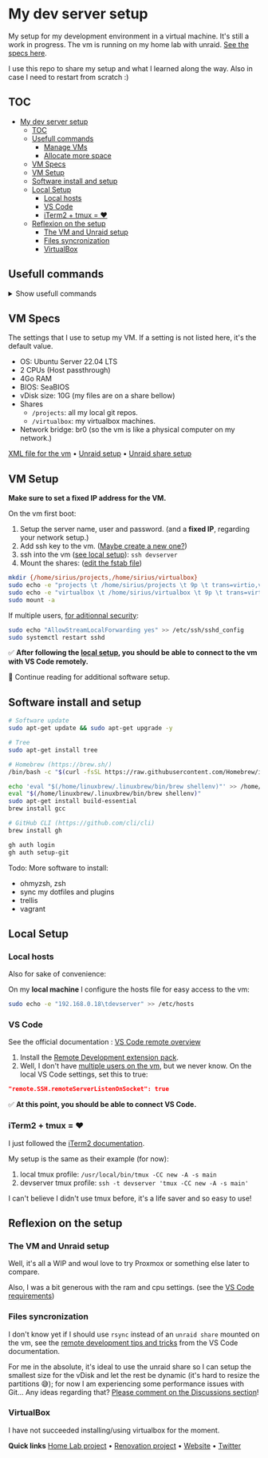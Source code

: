 # My dev server setup

My setup for my development environment in a virtual machine. It's still a work in progress. The vm is running on my home lab with unraid. [See the specs here]().

I use this repo to share my setup and what I learned along the way. Also in case I need to restart from scratch :)

## TOC

- [My dev server setup](#my-dev-server-setup)
  - [TOC](#toc)
  - [Usefull commands](#usefull-commands)
    - [Manage VMs](#manage-vms)
    - [Allocate more space](#allocate-more-space)
  - [VM Specs](#vm-specs)
  - [VM Setup](#vm-setup)
  - [Software install and setup](#software-install-and-setup)
  - [Local Setup](#local-setup)
    - [Local hosts](#local-hosts)
    - [VS Code](#vs-code)
    - [iTerm2 + tmux = ❤️](#iterm2--tmux--️)
  - [Reflexion on the setup](#reflexion-on-the-setup)
    - [The VM and Unraid setup](#the-vm-and-unraid-setup)
    - [Files syncronization](#files-syncronization)
    - [VirtualBox](#virtualbox)

## Usefull commands

<details>

<summary>Show usefull commands</summary>

### Manage VMs

```bash
virsh list --all
virsh start <vmname>
virsh shutdown <vmname>
```

### Allocate more space

```bash
qemu-img info <image>
qemu-img resize <image> <size>G
```

</details>

## VM Specs

The settings that I use to setup my VM. If a setting is not listed here, it's the default value.

- OS: Ubuntu Server 22.04 LTS
- 2 CPUs (Host passthrough)
- 4Go RAM
- BIOS: SeaBIOS
- vDisk size: 10G (my files are on a share bellow)
- Shares
  - `/projects`: all my local git repos.
  - `/virtualbox`: my virtualbox machines.
- Network bridge: br0 (so the vm is like a physical computer on my network.)

[XML file for the vm](/devserver_ubuntu.xml) • [Unraid setup]() • [Unraid share setup]()

## VM Setup

**Make sure to set a fixed IP address for the VM.**

On the vm first boot:

1. Setup the server name, user and password. (and a **fixed IP**, regarding your network setup.)
2. Add ssh key to the vm. ([Maybe create a new one?](https://code.visualstudio.com/docs/remote/troubleshooting#_improving-your-security-with-a-dedicated-key))
3. ssh into the vm ([see local setup](#local-hosts)): `ssh devserver`
4. Mount the shares: ([edit the fstab file](https://forums.unraid.net/topic/71600-unraid-vm-shares/?do=findComment&comment=658008))

```bash
mkdir {/home/sirius/projects,/home/sirius/virtualbox}
sudo echo -e "projects \t /home/sirius/projects \t 9p \t trans=virtio,version=9p2000.L,_netdev,rw 0 0" >> /etc/fstab
sudo echo -e "virtualbox \t /home/sirius/virtualbox \t 9p \t trans=virtio,version=9p2000.L,_netdev,rw 0 0" >> /etc/fstab
sudo mount -a
```

If multiple users, [for aditionnal security](https://code.visualstudio.com/docs/remote/troubleshooting#_improving-security-on-multi-user-servers):

```bash
sudo echo "AllowStreamLocalForwarding yes" >> /etc/ssh/sshd_config
sudo systemctl restart sshd
```

✅ **After following the [local setup](#local-setup), you should be able to connect to the vm with VS Code remotely.**

👀 Continue reading for additional software setup.

## Software install and setup

```bash
# Software update
sudo apt-get update && sudo apt-get upgrade -y

# Tree
sudo apt-get install tree

# Homebrew (https://brew.sh/)
/bin/bash -c "$(curl -fsSL https://raw.githubusercontent.com/Homebrew/install/HEAD/install.sh)"

echo 'eval "$(/home/linuxbrew/.linuxbrew/bin/brew shellenv)"' >> /home/sirius/.bash_profile
eval "$(/home/linuxbrew/.linuxbrew/bin/brew shellenv)"
sudo apt-get install build-essential
brew install gcc

# GitHub CLI (https://github.com/cli/cli)
brew install gh

gh auth login
gh auth setup-git
```

Todo: More software to install:

- ohmyzsh, zsh
- sync my dotfiles and plugins
- trellis
- vagrant

## Local Setup

### Local hosts

Also for sake of convenience:

On my **local machine** I configure the hosts file for easy access to the vm:

```bash
sudo echo -e "192.168.0.18\tdevserver" >> /etc/hosts
```

### VS Code

See the official documentation : [VS Code remote overview](https://code.visualstudio.com/docs/remote/remote-overview)

1. Install the [Remote Development extension pack](https://marketplace.visualstudio.com/items?itemName=ms-vscode-remote.vscode-remote-extensionpack).
2. Well, I don't have [multiple users on the vm](https://code.visualstudio.com/docs/remote/ssh#_ssh-host-setup), but we never know. On the local VS Code settings, set this to true:

```json
"remote.SSH.remoteServerListenOnSocket": true
```

✅ **At this point, you should be able to connect VS Code.**

### iTerm2 + tmux = ❤️

I just followed the [iTerm2 documentation](https://iterm2.com/documentation-tmux-integration.html).

My setup is the same as their example (for now):

1. local tmux profile: `/usr/local/bin/tmux -CC new -A -s main`
2. devserver tmux profile: `ssh -t devserver 'tmux -CC new -A -s main'`

I can't believe I didn't use tmux before, it's a life saver and so easy to use!

## Reflexion on the setup

### The VM and Unraid setup

Well, it's all a WIP and woul love to try Proxmox or something else later to compare.

Also, I was a bit generous with the ram and cpu settings. (see the [VS Code requirements](https://code.visualstudio.com/docs/remote/ssh#_system-requirements))

### Files syncronization

I don't know yet if I should use `rsync` instead of an `unraid share` mounted on the vm, see the [remote development tips and tricks](https://code.visualstudio.com/docs/remote/troubleshooting#_using-rsync-to-maintain-a-local-copy-of-your-source-code) from the VS Code documentation.

For me in the absolute, it's ideal to use the unraid share so I can setup the smallest size for the vDisk and let the rest be dynamic (it's hard to resize the partitions 😅); for now I am experiencing some performance issues with Git… Any ideas regarding that? [Please comment on the Discussions section]()!

### VirtualBox

I have not succeeded installing/using virtualbox for the moment.

**Quick links** [Home Lab project](https://nottin.me/lab) • [Renovation project](https://siriusrenove.fr) • [Website](https://nottin.me) • [Twitter](https://twitter.com/siriusnottin)
